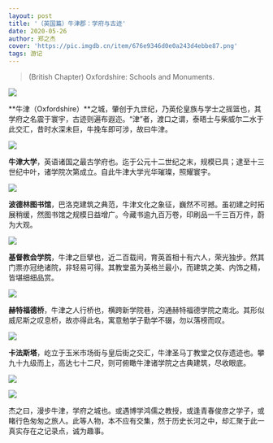 ```yaml
---
layout: post
title: '（英国篇）牛津郡：学府与古迹'
date: 2020-05-26
author: 郑之杰
cover: 'https://pic.imgdb.cn/item/676e9346d0e0a243d4ebbe87.png'
tags: 游记
---
```


> (British Chapter) Oxfordshire: Schools and Monuments.

![](https://pic.imgdb.cn/item/676e9346d0e0a243d4ebbe87.png)

**牛津（Oxfordshire）**之城，肇创于九世纪，乃英伦皇族与学士之摇篮也，其学府之名震于寰宇，古迹则遍布遐迩。“津”者，渡口之谓，泰晤士与柴威尔二水于此交汇，昔时水深未巨，牛挽车即可涉，故曰牛津。

![](https://pic.imgdb.cn/item/66a8ddb2d9c307b7e9301483.png)

**牛津大学**，英语诸国之最古学府也。迄于公元十二世纪之末，规模已具；逮至十三世纪中叶，诸学院次第成立。自此牛津大学光华璀璨，照耀寰宇。

![](https://pic.imgdb.cn/item/66a8dfc1d9c307b7e931fa4c.png)

**波德林图书馆**，巴洛克建筑之典范，牛津文化之象征，巍然不可撼。虽初建之时拓展稍缓，然图书馆之规模日益增广。今藏书逾九百万卷，印刷品一千三百万件，蔚为大观。

![](https://pic.imgdb.cn/item/66a8da8dd9c307b7e92d1c42.png)

**基督教会学院**，牛津之巨擘也，近二百载间，育英首相十有六人，荣光独步。然其门票亦冠绝诸院，非轻易可得。其教堂虽为英格兰最小，而建筑之美、内饰之精，皆堪细细品赏。

![](https://pic.imgdb.cn/item/66a8e0aed9c307b7e932d560.png)

**赫特福德桥**，牛津之人行桥也，横跨新学院巷，沟通赫特福德学院之南北。其形似威尼斯之叹息桥，故亦得此名，寓意勉学子勤学不辍，勿以落榜而叹。

![](https://pic.imgdb.cn/item/66a8d9fdd9c307b7e92ca036.jpg)

**卡法斯塔**，屹立于玉米市场街与皇后街之交汇，牛津圣马丁教堂之仅存遗迹也。攀九十九级而上，高达七十二尺，则可俯瞰牛津诸学院之古典建筑，尽收眼底。

![](https://pic.imgdb.cn/item/66a8dc7bd9c307b7e92ef237.png)

![](https://pic.imgdb.cn/item/66a8dcead9c307b7e92f6227.png)

杰之曰，漫步牛津，学府之城也。或遇博学鸿儒之教授，或逢青春俊彦之学子，或睹行色匆匆之旅人。此等人物，本不应有交集，然于历史长河之中，却汇聚于此一真实存在之记录点，诚为趣事。
